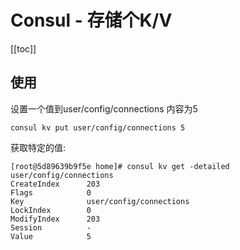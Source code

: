 # Consul - 存储个K/V

[[toc]]

## 使用

设置一个值到user/config/connections 内容为5

```
consul kv put user/config/connections 5
```

获取特定的值:

```
[root@5d89639b9f5e home]# consul kv get -detailed user/config/connections
CreateIndex      203
Flags            0
Key              user/config/connections
LockIndex        0
ModifyIndex      203
Session          -
Value            5

```

